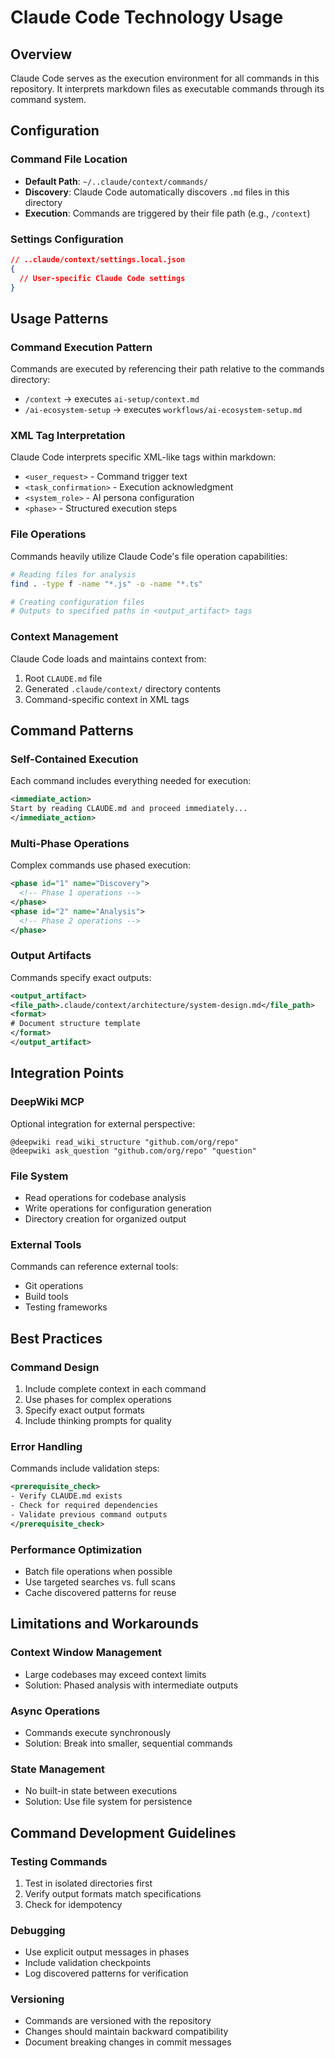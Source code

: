 # Claude Code Technology Usage

## Overview
Claude Code serves as the execution environment for all commands in this repository. It interprets markdown files as executable commands through its command system.

## Configuration

### Command File Location
- **Default Path**: `~/..claude/context/commands/`
- **Discovery**: Claude Code automatically discovers `.md` files in this directory
- **Execution**: Commands are triggered by their file path (e.g., `/context`)

### Settings Configuration
```json
// ..claude/context/settings.local.json
{
  // User-specific Claude Code settings
}
```

## Usage Patterns

### Command Execution Pattern
Commands are executed by referencing their path relative to the commands directory:
- `/context` → executes `ai-setup/context.md`
- `/ai-ecosystem-setup` → executes `workflows/ai-ecosystem-setup.md`

### XML Tag Interpretation
Claude Code interprets specific XML-like tags within markdown:
- `<user_request>` - Command trigger text
- `<task_confirmation>` - Execution acknowledgment
- `<system_role>` - AI persona configuration
- `<phase>` - Structured execution steps

### File Operations
Commands heavily utilize Claude Code's file operation capabilities:
```bash
# Reading files for analysis
find . -type f -name "*.js" -o -name "*.ts"

# Creating configuration files
# Outputs to specified paths in <output_artifact> tags
```

### Context Management
Claude Code loads and maintains context from:
1. Root `CLAUDE.md` file
2. Generated `.claude/context/` directory contents
3. Command-specific context in XML tags

## Command Patterns

### Self-Contained Execution
Each command includes everything needed for execution:
```xml
<immediate_action>
Start by reading CLAUDE.md and proceed immediately...
</immediate_action>
```

### Multi-Phase Operations
Complex commands use phased execution:
```xml
<phase id="1" name="Discovery">
  <!-- Phase 1 operations -->
</phase>
<phase id="2" name="Analysis">
  <!-- Phase 2 operations -->
</phase>
```

### Output Artifacts
Commands specify exact outputs:
```xml
<output_artifact>
<file_path>.claude/context/architecture/system-design.md</file_path>
<format>
# Document structure template
</format>
</output_artifact>
```

## Integration Points

### DeepWiki MCP
Optional integration for external perspective:
```
@deepwiki read_wiki_structure "github.com/org/repo"
@deepwiki ask_question "github.com/org/repo" "question"
```

### File System
- Read operations for codebase analysis
- Write operations for configuration generation
- Directory creation for organized output

### External Tools
Commands can reference external tools:
- Git operations
- Build tools
- Testing frameworks

## Best Practices

### Command Design
1. Include complete context in each command
2. Use phases for complex operations
3. Specify exact output formats
4. Include thinking prompts for quality

### Error Handling
Commands include validation steps:
```xml
<prerequisite_check>
- Verify CLAUDE.md exists
- Check for required dependencies
- Validate previous command outputs
</prerequisite_check>
```

### Performance Optimization
- Batch file operations when possible
- Use targeted searches vs. full scans
- Cache discovered patterns for reuse

## Limitations and Workarounds

### Context Window Management
- Large codebases may exceed context limits
- Solution: Phased analysis with intermediate outputs

### Async Operations
- Commands execute synchronously
- Solution: Break into smaller, sequential commands

### State Management
- No built-in state between executions
- Solution: Use file system for persistence

## Command Development Guidelines

### Testing Commands
1. Test in isolated directories first
2. Verify output formats match specifications
3. Check for idempotency

### Debugging
- Use explicit output messages in phases
- Include validation checkpoints
- Log discovered patterns for verification

### Versioning
- Commands are versioned with the repository
- Changes should maintain backward compatibility
- Document breaking changes in commit messages